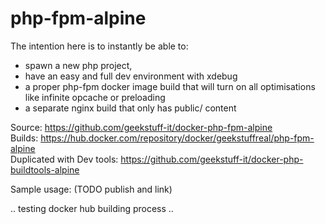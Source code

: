 # php-fpm-alpine


The intention here is to instantly be able to:
- spawn a new php project,
- have an easy and full dev environment with xdebug
- a proper php-fpm docker image build that will turn on all optimisations like infinite opcache or preloading
- a separate nginx build that only has public/ content

Source: https://github.com/geekstuff-it/docker-php-fpm-alpine  
Builds: https://hub.docker.com/repository/docker/geekstuffreal/php-fpm-alpine  
Duplicated with Dev tools: https://github.com/geekstuff-it/docker-php-buildtools-alpine

Sample usage: (TODO publish and link)

.. testing docker hub building process ..
